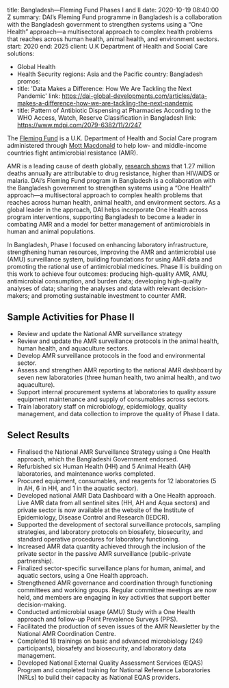 
title: Bangladesh—Fleming Fund Phases I and II
date: 2020-10-19 08:40:00 Z
summary: DAI’s Fleming Fund programme in Bangladesh is a collaboration with the Bangladesh
  government to strengthen systems using a “One Health” approach—a multisectoral approach
  to complex health problems that reaches across human health, animal health, and
  environment sectors.
start: 2020
end: 2025
client: U.K Department of Health and Social Care
solutions:
- Global Health
- Health Security
regions: Asia and the Pacific
country: Bangladesh
promos:
- title: 'Data Makes a Difference: How We Are Tackling the Next Pandemic'
  link: https://dai-global-developments.com/articles/data-makes-a-difference-how-we-are-tackling-the-next-pandemic
- title: Pattern of Antibiotic Dispensing at Pharmacies According to the WHO Access,
    Watch, Reserve Classification in Bangladesh
  link: https://www.mdpi.com/2079-6382/11/2/247


The [Fleming Fund](https://www.flemingfund.org/) is a U.K. Department of Health and Social Care program administered through [Mott Macdonald](https://www.mottmac.com/) to help low- and middle-income countries fight antimicrobial resistance (AMR).

AMR is a leading cause of death globally, [research shows](https://www.thelancet.com/journals/lancet/article/PIIS0140-6736(22)00087-3/fulltext) that 1.27 million deaths annually are attributable to drug resistance, higher than HIV/AIDS or malaria. DAI’s Fleming Fund program in Bangladesh is a collaboration with the Bangladesh government to strengthen systems using a “One Health” approach—a multisectoral approach to complex health problems that reaches across human health, animal health, and environment sectors. As a global leader in the approach, DAI helps incorporate One Health across program interventions, supporting Bangladesh to become a leader in combating AMR and a model for better management of antimicrobials in human and animal populations.

In Bangladesh, Phase I focused on enhancing laboratory infrastructure, strengthening human resources, improving the AMR and antimicrobial use (AMU) surveillance system, building foundations for using AMR data and promoting the rational use of antimicrobial medicines. Phase II is building on this work to achieve four outcomes: producing high-quality AMR, AMU, antimicrobial consumption, and burden data; developing high-quality analyses of data; sharing the analyses and data with relevant decision-makers; and promoting sustainable investment to counter AMR.

## Sample Activities for Phase II

* Review and update the National AMR surveillance strategy
* Review and update the AMR surveillance protocols in the animal health, human health, and aquaculture sectors.
* Develop AMR surveillance protocols in the food and environmental sector.
* Assess and strengthen AMR reporting to the national AMR dashboard by seven new laboratories (three human health, two animal health, and two aquaculture).
* Support internal procurement systems at laboratories to quality assure equipment maintenance and supply of consumables across sectors.
* Train laboratory staff on microbiology, epidemiology, quality management, and data collection to improve the quality of Phase I data.

## Select Results

* Finalised the National AMR Surveillance Strategy using a One Health approach, which the Bangladeshi Government endorsed.
* Refurbished six Human Health (HH) and 5 Animal Health (AH) laboratories, and maintenance works completed.
* Procured equipment, consumables, and reagents for 12 laboratories (5 in AH, 6 in HH, and 1 in the aquatic sector).
* Developed national AMR Data Dashboard with a One Health approach. Live AMR data from all sentinel sites (HH, AH and Aqua sectors) and private sector is now available at the website of the Institute of Epidemiology, Disease Control and Research (IEDCR).
* Supported the development of sectoral surveillance protocols, sampling strategies, and laboratory protocols on biosafety, biosecurity, and standard operative procedures for laboratory functioning.
* Increased AMR data quantity achieved through the inclusion of the private sector in the passive AMR surveillance (public-private partnership).
* Finalized sector-specific surveillance plans for human, animal, and aquatic sectors, using a One Health approach.
* Strengthened AMR governance and coordination through functioning committees and working groups. Regular committee meetings are now held, and members are engaging in key activities that support better decision-making.
* Conducted antimicrobial usage (AMU) Study with a One Health approach and follow-up Point Prevalence Surveys (PPS).
* Facilitated the production of seven issues of the AMR Newsletter by the National AMR Coordination Centre.
* Completed 18 trainings on basic and advanced microbiology (249 participants), biosafety and biosecurity, and laboratory data management.
* Developed National External Quality Assessment Services (EQAS) Program and completed training for National Reference Laboratories (NRLs) to build their capacity as National EQAS providers.
